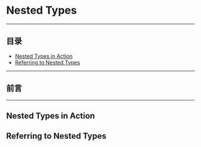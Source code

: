 # Nested Types
---
## 目录
- [Nested Types in Action](#nested-types-in-action)
- [Referring to Nested Types](#referring-to-nested-types)

---
## 前言
---

## Nested Types in Action

## Referring to Nested Types
